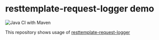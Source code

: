 # resttemplate-request-logger demo
![Java CI with Maven](https://github.com/actigence/resttemplate-request-logger-demo/workflows/Java%20CI%20with%20Maven/badge.svg)

This repository shows usage of [resttemplate-request-logger](https://github.com/actigence/resttemplate-request-logger)
